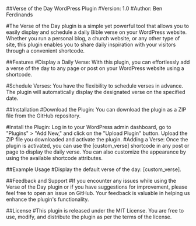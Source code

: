 ##Verse of the Day WordPress Plugin
#Version: 1.0
#Author: Ben Ferdinands

#The Verse of the Day plugin is a simple yet powerful tool that allows you to easily display and schedule a daily Bible verse on your WordPress website. Whether you run a personal blog, a church website, or any other type of site, this plugin enables you to share daily inspiration with your visitors through a convenient shortcode.

##Features
#Display a Daily Verse: With this plugin, you can effortlessly add a verse of the day to any page or post on your WordPress website using a shortcode.

#Schedule Verses: You have the flexibility to schedule verses in advance. The plugin will automatically display the designated verse on the specified date.

##Installation
#Download the Plugin: You can download the plugin as a ZIP file from the GitHub repository.

#Install the Plugin: Log in to your WordPress admin dashboard, go to "Plugins" > "Add New," and click on the "Upload Plugin" button. Upload the ZIP file you downloaded and activate the plugin.
#Adding a Verse: Once the plugin is activated, you can use the [custom_verse] shortcode in any post or page to display the daily verse. You can also customize the appearance by using the available shortcode attributes.


##Example Usage
#Display the default verse of the day: [custom_verse].

##Feedback and Support
#If you encounter any issues while using the Verse of the Day plugin or if you have suggestions for improvement, please feel free to open an issue on GitHub. Your feedback is valuable in helping us enhance the plugin's functionality.

##License
#This plugin is released under the MIT License. You are free to use, modify, and distribute the plugin as per the terms of the license.

